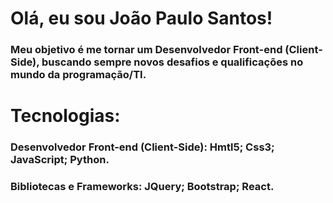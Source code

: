 # Olá, eu sou João Paulo Santos!

### Meu objetivo é me tornar um Desenvolvedor Front-end (Client-Side), buscando sempre novos desafios e qualificações no mundo da programação/TI. 

# Tecnologias: 
### Desenvolvedor Front-end (Client-Side): Hmtl5; Css3; JavaScript; Python. 
### Bibliotecas e Frameworks: JQuery; Bootstrap; React.

